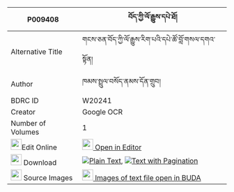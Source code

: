 |P009408|བོད་ཀྱི་ལོ་རྒྱུས་དཔེ་ཐོ། 
| --- | --- 
|Alternative Title |གངས་ཅན་བོད་ཀྱི་ལོ་རྒྱུས་རིག་པའི་དཔེ་ཚོ་བློ་གསལ་དགའ་སྟོན།
|Author| ཁམས་སྤྲུལ་བསོད་ནམས་དོན་གྲུབ།
|BDRC ID | W20241
|Creator | Google OCR
|Number of Volumes| 1
|<img width="25" src="https://img.icons8.com/color/25/000000/edit-property.png">Edit Online| [<img width="25" src="https://avatars.githubusercontent.com/u/45091458?s=200&v=4"> Open in Editor](http://editor.openpecha.org/P009408)
|<img width="25" src="https://img.icons8.com/fluent/48/000000/download-2.png"/>  Download | [![](https://img.icons8.com/color/20/000000/txt.png)Plain Text](https://github.com/Openpecha/P009408/releases/download/v1/bo_kyi_logyu_peto_plain_P009408.zip), [![](https://img.icons8.com/color/20/000000/txt.png)Text with Pagination](https://github.com/Openpecha/P009408/releases/download/v1/bo_kyi_logyu_peto_pages_P009408.zip)
|<img width="25" src="https://img.icons8.com/plasticine/100/000000/pictures-folder.png"/>  Source Images | [<img width="25" src="https://library.bdrc.io/icons/BUDA-small.svg"> Images of text file open in BUDA](https://library.bdrc.io/show/bdr:W20241)